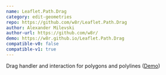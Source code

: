 ```yaml
---
name: Leaflet.Path.Drag
category: edit-geometries
repo: https://github.com/w8r/Leaflet.Path.Drag
author: Alexander Milevski
author-url: https://github.com/w8r/
demo: https://w8r.github.io/Leaflet.Path.Drag
compatible-v0: false
compatible-v1: true
---
```


Drag handler and interaction for polygons and polylines (<a href="https://w8r.github.io/Leaflet.Path.Drag">Demo</a>)
